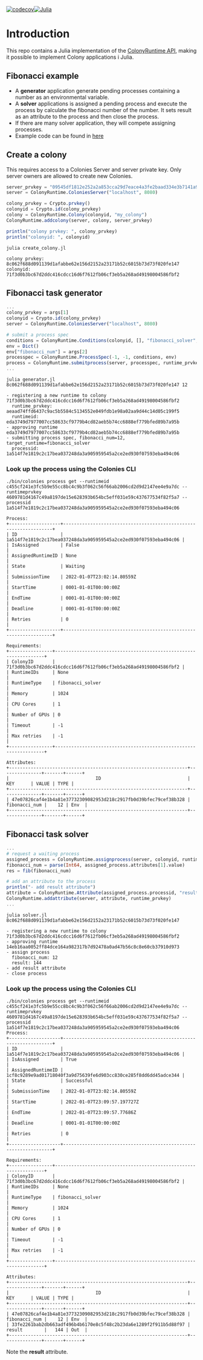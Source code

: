[![codecov](https://codecov.io/gh/colonyos/ColonyRuntime.jl/branch/main/graph/badge.svg?token=EJJ6X2ST2L)](https://codecov.io/gh/colonyos/ColonyRuntime.jl)[![Julia](https://github.com/colonyos/ColonyRuntime.jl/actions/workflows/julia.yaml/badge.svg)](https://github.com/colonyos/ColonyRuntime.jl/actions/workflows/julia.yaml)

# Introduction
This repo contains a Julia implementation of the [ColonyRuntime API](https://github.com/colonyos/colonies), making it possible to implement Colony applications i Julia.

## Fibonacci example
* A **generator** application generate pending processes containing a number as an environmental variable. 
* A **solver** applications is assigned a pending process and execute the process by calculate the fibonacci number of the number. It sets result as an attribute to the process and then close the process.
* If there are many solver application, they will compete assigning processes.
* Example code can be found in [here](https://github.com/colonyos/ColonyRuntime.jl/tree/main/examples/fibonacci)

## Create a colony
This requires access to a Colonies Server and server private key. Only server owners are allowed to create new Colonies.

```julia
server_prvkey = "09545df1812e252a2a853cca29d7eace4a3fe2baad334e3b7141a98d43c31e7b" 
server = ColonyRuntime.ColoniesServer("localhost", 8080)

colony_prvkey = Crypto.prvkey()
colonyid = Crypto.id(colony_prvkey)
colony = ColonyRuntime.Colony(colonyid, "my_colony")
ColonyRuntime.addcolony(server, colony, server_prvkey)

println("colony prvkey: ", colony_prvkey)
println("colonyid: ", colonyid)
```

```console
julia create_colony.jl 

colony prvkey: 8c062f688d091139d1afabbe62e156d2152a23171b52c6015b73d73f020fe147
colonyid: 71f3d0b3bc67d2ddc416cdcc16d6f7612fb06cf3eb5a268ad49198004586fbf2
```

## Fibonacci task generator

```julia
...
colony_prvkey = args[1]
colonyid = Crypto.id(colony_prvkey)
server = ColonyRuntime.ColoniesServer("localhost", 8080)

# submit a process spec
conditions = ColonyRuntime.Conditions(colonyid, [], "fibonacci_solver", 1, 1024, 0) # 1 core, 1024 MiB memory, no GPU
env = Dict()
env["fibonacci_num"] = args[2]
processpec = ColonyRuntime.ProcessSpec(-1, -1, conditions, env)
process = ColonyRuntime.submitprocess(server, processpec, runtime_prvkey)
...
```

```console
julia generator.jl 8c062f688d091139d1afabbe62e156d2152a23171b52c6015b73d73f020fe147 12

- registering a new runtime to colony 71f3d0b3bc67d2ddc416cdcc16d6f7612fb06cf3eb5a268ad49198004586fbf2
  runtime_prvkey: aeaad74ffd6437c9ac5b5584c5134552e049fdb1e98a02aa9d44c14d05c199f5
  runtimeid: eda3749d7977007cc58633cf9779b4cd82aeb5b74cc6888ef779bfed89b7a95b
- approving runtime eda3749d7977007cc58633cf9779b4cd82aeb5b74cc6888ef779bfed89b7a95b
- submitting process spec, fibonacci_num=12, target_runtime=fibonacci_solver
  processid: 1a514f7e1819c2c17bea037248da3a905959545a2ce2ed930f07593eba494c06
```

### Look up the process using the Colonies CLI
``` console
./bin/colonies process get --runtimeid c455cf241e3fc5b9e55cc8bc4c9b3f062c56f66ab2006cd2d9d2147ee4e9a7dc --runtimeprvkey 4609781d4167c49a8197de15e628393b654bc5eff031e59c437677534f82f5a7 --processid 1a514f7e1819c2c17bea037248da3a905959545a2ce2ed930f07593eba494c06

Process:
+-------------------+------------------------------------------------------------------+
| ID                | 1a514f7e1819c2c17bea037248da3a905959545a2ce2ed930f07593eba494c06 |
| IsAssigned        | False                                                            |
| AssignedRuntimeID | None                                                             |
| State             | Waiting                                                          |
| SubmissionTime    | 2022-01-07T23:02:14.80559Z                                       |
| StartTime         | 0001-01-01T00:00:00Z                                             |
| EndTime           | 0001-01-01T00:00:00Z                                             |
| Deadline          | 0001-01-01T00:00:00Z                                             |
| Retries           | 0                                                                |
+-------------------+------------------------------------------------------------------+

Requirements:
+----------------+------------------------------------------------------------------+
| ColonyID       | 71f3d0b3bc67d2ddc416cdcc16d6f7612fb06cf3eb5a268ad49198004586fbf2 |
| RuntimeIDs     | None                                                             |
| RuntimeType    | fibonacci_solver                                                 |
| Memory         | 1024                                                             |
| CPU Cores      | 1                                                                |
| Number of GPUs | 0                                                                |
| Timeout        | -1                                                               |
| Max retries    | -1                                                               |
+----------------+------------------------------------------------------------------+

Attributes:
+------------------------------------------------------------------+---------------+-------+------+
|                                ID                                |      KEY      | VALUE | TYPE |
+------------------------------------------------------------------+---------------+-------+------+
| 47e07826caf4e1b4a81e37732309082953d218c2917fb0d39bfec79cef38b328 | fibonacci_num |    12 | Env  |
+------------------------------------------------------------------+---------------+-------+------+
```

## Fibonacci task solver 

```julia
...
# request a waiting process
assigned_process = ColonyRuntime.assignprocess(server, colonyid, runtime_prvkey)
fibonacci_num = parse(Int64, assigned_process.attributes[1].value)
res = fib(fibonacci_num)

# add an attribute to the process
println("- add result attribute")
attribute = ColonyRuntime.Attribute(assigned_process.processid, "result", string(res))
ColonyRuntime.addattribute(server, attribute, runtime_prvkey)
...
```

```console
julia solver.jl 8c062f688d091139d1afabbe62e156d2152a23171b52c6015b73d73f020fe147

- registering a new runtime to colony 71f3d0b3bc67d2ddc416cdcc16d6f7612fb06cf3eb5a268ad49198004586fbf2
- approving runtime 14eb16aa0052ff84dce164a982317b7d92478a0ad47b56c8c8e60cb37910d973
- assign process
  fibonacci_num: 12
  result: 144
- add result attribute
- close process
```

### Look up the process using the Colonies CLI
```console
./bin/colonies process get --runtimeid c455cf241e3fc5b9e55cc8bc4c9b3f062c56f66ab2006cd2d9d2147ee4e9a7dc --runtimeprvkey 4609781d4167c49a8197de15e628393b654bc5eff031e59c437677534f82f5a7 --processid 1a514f7e1819c2c17bea037248da3a905959545a2ce2ed930f07593eba494c06
Process:
+-------------------+------------------------------------------------------------------+
| ID                | 1a514f7e1819c2c17bea037248da3a905959545a2ce2ed930f07593eba494c06 |
| IsAssigned        | True                                                             |
| AssignedRuntimeID | 1cf8c9289e9ad01718040f3a9d75639fe6d903cc830ce285f8dd6dd45adce344 |
| State             | Successful                                                       |
| SubmissionTime    | 2022-01-07T23:02:14.80559Z                                       |
| StartTime         | 2022-01-07T23:09:57.197727Z                                      |
| EndTime           | 2022-01-07T23:09:57.77686Z                                       |
| Deadline          | 0001-01-01T00:00:00Z                                             |
| Retries           | 0                                                                |
+-------------------+------------------------------------------------------------------+

Requirements:
+----------------+------------------------------------------------------------------+
| ColonyID       | 71f3d0b3bc67d2ddc416cdcc16d6f7612fb06cf3eb5a268ad49198004586fbf2 |
| RuntimeIDs     | None                                                             |
| RuntimeType    | fibonacci_solver                                                 |
| Memory         | 1024                                                             |
| CPU Cores      | 1                                                                |
| Number of GPUs | 0                                                                |
| Timeout        | -1                                                               |
| Max retries    | -1                                                               |
+----------------+------------------------------------------------------------------+

Attributes:
+------------------------------------------------------------------+---------------+-------+------+
|                                ID                                |      KEY      | VALUE | TYPE |
+------------------------------------------------------------------+---------------+-------+------+
| 47e07826caf4e1b4a81e37732309082953d218c2917fb0d39bfec79cef38b328 | fibonacci_num |    12 | Env  |
| 33fe2261bab2db663adf496b4b6170e8c5f48c2b23da6e1289f2f911b5d88f97 | result        |   144 | Out  |
+------------------------------------------------------------------+---------------+-------+------+
```

Note the **result** attribute.
